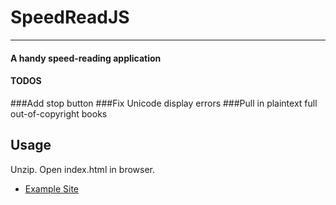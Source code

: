 # SpeedReadJS

---

#### A handy speed-reading application
#### TODOS
###Add stop button
###Fix Unicode display errors
###Pull in plaintext full out-of-copyright books
## Usage

Unzip. Open index.html in browser. 



* [Example Site](http://roberthgrayson.site44.com/projects/newspeedread/index.html)

